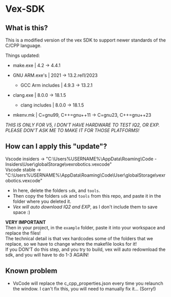 # Vex-SDK

## What is this?

This is a modified version of the vex SDK to support newer standards of the C/CPP language.  

Things updated:

- make.exe | 4.2 -> 4.4.1
- GNU ARM.exe's | 2021 -> 13.2.rel1/2023
  - GCC Arm includes | 4.9.3 -> 13.2.1

- clang.exe | 8.0.0 -> 18.1.5
  - clang includes | 8.0.0 -> 18.1.5

- mkenv.mk | C=gnu99, C++=gnu++11 -> C=gnu23, C++=gnu++23
  
*THIS IS ONLY FOR V5, I DON'T HAVE HARDWARE TO TEST IQ2, OR EXP. PLEASE DON'T ASK ME TO MAKE IT FOR THOSE PLATFORMS!*  

## How can I apply this "update"?

Vscode insiders -> "C:\Users\%USERNAME%\AppData\Roaming\Code - Insiders\User\globalStorage\vexrobotics.vexcode"  
Vscode stable -> "C:\Users\%USERNAME%\AppData\Roaming\Code\User\globalStorage\vexrobotics.vexcode"  

- In here, delete the folders `sdk`, and `tools`.  
- Then copy the folders `sdk` and `tools` from this repo, and paste it in the folder where you deleted it.  
- *Vex will auto download IQ2 and EXP*, as I don't include them to save space :)  

**VERY IMPORTANT**  
Then in your project, in the `example` folder, paste it into your workspace and replace the files!  
The technical detail is that vex hardcodes some of the folders that we replace, so we have to change where the makefile looks for it!  
If you DON'T do this step, and you try to build, vex will auto redownload the sdk, and you will have to do 1-3 AGAIN!  

## Known problem

- VsCode will replace the c_cpp_properties.json every time you relaunch the window.  I can't fix this, you will need to manually fix it... (Sorry!)  
